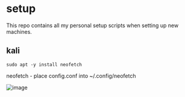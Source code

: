 # setup
This repo contains all my personal setup scripts when setting up new machines.

## kali
```
sudo apt -y install neofetch
```
neofetch - place config.conf into ~/.config/neofetch
<br>

![image](https://github.com/0xScorpio/setup/assets/140411254/333e6c93-f7eb-41e8-a13a-f07d41be3f72)
